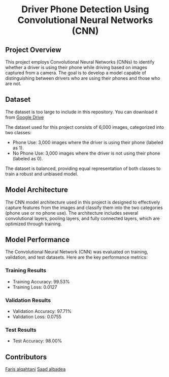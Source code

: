 # <div align="center">Driver Phone Detection Using Convolutional Neural Networks (CNN)</div>

## Project Overview

This project employs Convolutional Neural Networks (CNNs) to identify whether a driver is using their phone while driving based on images captured from a camera. The goal is to develop a model capable of distinguishing between drivers who are using their phones and those who are not.

## Dataset

The dataset is too large to include in this repository. You can download it from [Google Drive](https://drive.google.com/file/d/1FLtZKu_L1a5-f8fM6587q6BwBIC7aRl2/view?usp=sharing)


The dataset used for this project consists of 6,000 images, categorized into two classes:

- Phone Use: 3,000 images where the driver is using their phone (labeled as 1).
- No Phone Use: 3,000 images where the driver is not using their phone (labeled as 0).

The dataset is balanced, providing equal representation of both classes to train a robust and unbiased model.


## Model Architecture

The CNN model architecture used in this project is designed to effectively capture features from the images and classify them into the two categories (phone use or no phone use). The architecture includes several convolutional layers, pooling layers, and fully connected layers, which are optimized through training.

## Model Performance

The Convolutional Neural Network (CNN) was evaluated on training, validation, and test datasets. Here are the key performance metrics:

### Training Results
  - Training Accuracy: 99.53%
  - Training Loss: 0.0127

### Validation Results
  - Validation Accuracy: 97.71%
  - Validation Loss: 0.0755
  
### Test Results
  - Test Accuracy: 98.00%

## Contributors

[Faris alqahtani](https://github.com/farism9q)
[Saad albadea](https://github.com/AlbadeaSaad)

